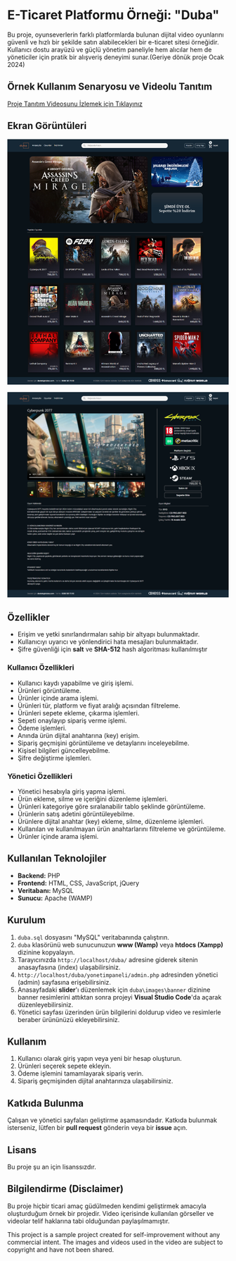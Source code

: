 
# E-Ticaret Platformu Örneği: "Duba"

Bu proje, oyunseverlerin farklı platformlarda bulunan dijital video oyunlarını güvenli ve hızlı bir şekilde satın alabilecekleri bir e-ticaret sitesi örneğidir. Kullanıcı dostu arayüzü ve güçlü yönetim paneliyle hem alıcılar hem de yöneticiler için pratik bir alışveriş deneyimi sunar.(Geriye dönük proje Ocak 2024)

## Örnek Kullanım Senaryosu ve Videolu Tanıtım

[Proje Tanıtım Videosunu İzlemek için Tıklayınız]()

## Ekran Görüntüleri

![Resim Açıklaması](https://github.com/alicanaltun/E-TicaretPlatformuOrnegi/blob/main/screenshot.png?raw=true)

![Resim Açıklaması](https://github.com/alicanaltun/E-TicaretPlatformuOrnegi/blob/main/screenshot2.png?raw=true)

## Özellikler

- Erişim ve yetki sınırlandırmaları sahip bir altyapı bulunmaktadır.
- Kullanıcıyı uyarıcı ve yönlendirici hata mesajları bulunmaktadır.
- Şifre güvenliği için **salt** ve **SHA-512** hash algoritması kullanılmıştır

### Kullanıcı Özellikleri

- Kullanıcı kaydı yapabilme ve giriş işlemi.
- Ürünleri görüntüleme.
- Ürünler içinde arama işlemi.
- Ürünleri tür, platform ve fiyat aralığı açısından filtreleme.
- Ürünleri sepete ekleme, çıkarma işlemleri.
- Sepeti onaylayıp sipariş verme işlemi.
- Ödeme işlemleri.
- Anında ürün dijital anahtarına (key) erişim.
- Sipariş geçmişini görüntüleme ve detaylarını inceleyebilme.
- Kişisel bilgileri güncelleyebilme.
- Şifre değiştirme işlemleri.

### Yönetici Özellikleri

- Yönetici hesabıyla giriş yapma işlemi.
- Ürün ekleme, silme ve içeriğini düzenleme işlemleri.
- Ürünleri kategoriye göre sıralanabilir tablo şeklinde görüntüleme.
- Ürünlerin satış adetini görüntüleyebilme.
- Ürünlere dijital anahtar (key) ekleme, silme, düzenleme işlemleri.
- Kullanılan ve kullanılmayan ürün anahtarlarını filtreleme ve görüntüleme.
- Ürünler içinde arama işlemi.


## Kullanılan Teknolojiler

- **Backend:** PHP
- **Frontend:** HTML, CSS, JavaScript, jQuery
- **Veritabanı:** MySQL
- **Sunucu:** Apache (WAMP)

## Kurulum

1. `duba.sql` dosyasını "MySQL" veritabanında çalıştırın.
2. `duba` klasörünü web sunucunuzun **www (Wamp)** veya **htdocs (Xampp)** dizinine kopyalayın.
3. Tarayıcınızda `http://localhost/duba/` adresine giderek sitenin anasayfasına (index) ulaşabilirsiniz.
4. `http://localhost/duba/yonetimpaneli/admin.php` adresinden yönetici (admin) sayfasına erişebilirsiniz.
5. Anasayfadaki **slider**'ı düzenlemek için `duba\images\banner` dizinine banner resimlerini attıktan sonra projeyi **Visual Studio Code**'da açarak düzenleyebilirsiniz.
6. Yönetici sayfası üzerinden ürün bilgilerini doldurup video ve resimlerle beraber ürününüzü ekleyebilirsiniz.

## Kullanım

1. Kullanıcı olarak giriş yapın veya yeni bir hesap oluşturun.
2. Ürünleri seçerek sepete ekleyin.
3. Ödeme işlemini tamamlayarak sipariş verin.
4. Sipariş geçmişinden dijital anahtarınıza ulaşabilirsiniz.

## Katkıda Bulunma

Çalışan ve yönetici sayfaları geliştirme aşamasındadır. Katkıda bulunmak isterseniz, lütfen bir **pull request** gönderin veya bir **issue** açın.

## Lisans

Bu proje şu an için lisanssızdır.

## Bilgilendirme (Disclaimer)
Bu proje hiçbir ticari amaç güdülmeden kendimi geliştirmek amacıyla oluşturduğum örnek bir projedir. Video içerisinde kullanılan görseller ve videolar telif haklarına tabi olduğundan paylaşılmamıştır.

This project is a sample project created for self-improvement without any commercial intent. The images and videos used in the video are subject to copyright and have not been shared.
